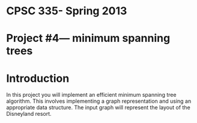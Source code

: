 CPSC 335- Spring 2013
======================================
Project #4— minimum spanning trees
======================================
Introduction
======================================
In this project you will implement an efficient minimum spanning tree algorithm.
This involves implementing a graph representation and using an
appropriate data structure. The input graph will represent the layout of
the Disneyland resort.
